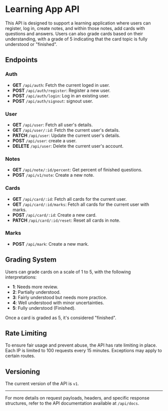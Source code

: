 # Learning App API

This API is designed to support a learning application where users can register, log in, create notes, and within those notes, add cards with questions and answers. Users can also grade cards based on their understanding, with a grade of 5 indicating that the card topic is fully understood or "finished".

## Endpoints

### Auth

- **GET** `/api/auth`: Fetch the current loged in user.
- **POST** `/api/auth/register`: Register a new user.
- **POST** `/api/auth/login`: Log in an existing user.
- **POST** `/api/auth/signout`: signout user.

### User

- **GET** `/api/user`: Fetch all user's details.
- **GET** `/api/user/:id`: Fetch the current user's details.
- **PATCH** `/api/user`: Update the current user's details.
- **POST** `/api/user`: create a user.
- **DELETE** `/api/user`: Delete the current user's account.

### Notes

- **GET** `/api/note/:id/percent`: Get percent of finished questions.
- **POST** `/api/v1/note`: Create a new note.

### Cards

- **GET** `/api/card/:id`: Fetch all cards for the current user.
- **GET** `/api/card/:id/marks`: Fetch all cards for the current user with marks.
- **POST** `/api/card/:id`: Create a new card.
- **PATCH** `/api/card/:id/reset`: Reset all cards in note.

### Marks

- **POST** `/api/mark`: Create a new mark.

## Grading System

Users can grade cards on a scale of 1 to 5, with the following interpretations:
- **1**: Needs more review.
- **2**: Partially understood.
- **3**: Fairly understood but needs more practice.
- **4**: Well understood with minor uncertainties.
- **5**: Fully understood (Finished).

Once a card is graded as 5, it's considered "finished".

## Rate Limiting

To ensure fair usage and prevent abuse, the API has rate limiting in place. Each IP is limited to 100 requests every 15 minutes. Exceptions may apply to certain routes.

## Versioning

The current version of the API is `v1`.

---

For more details on request payloads, headers, and specific response structures, refer to the API documentation available at `/api/docs`.
